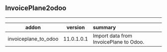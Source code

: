 <h2>InvoicePlane2odoo</h2>

***

| addon        | version           | summary  |
| ------------- |:-------------:| :-----|
| invoiceplane_to_odoo |11.0.1.0.1  | Import data from InvoicePlane to Odoo. |

